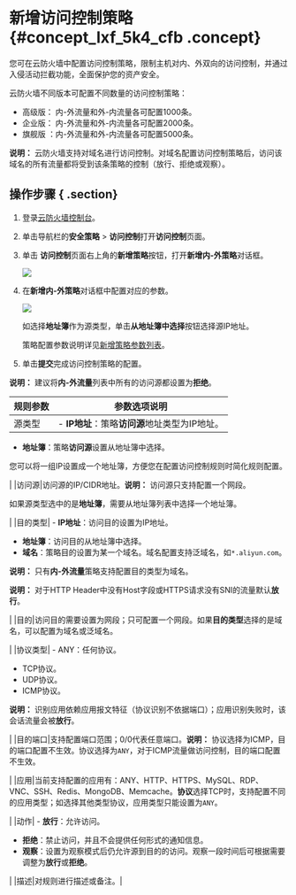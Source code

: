 # 新增访问控制策略 {#concept_lxf_5k4_cfb .concept}

您可在云防火墙中配置访问控制策略，限制主机对内、外双向的访问控制，并通过入侵活动拦截功能，全面保护您的资产安全。

云防火墙不同版本可配置不同数量的访问控制策略：

-   高级版： 内-外流量和外-内流量各可配置1000条。
-   企业版： 内-外流量和外-内流量各可配置2000条。
-   旗舰版 ：内-外流量和外-内流量各可配置5000条。

**说明：** 云防火墙支持对域名进行访问控制。对域名配置访问控制策略后，访问该域名的所有流量都将受到该条策略的控制（放行、拒绝或观察）。

## 操作步骤 { .section}

1.  登录[云防火墙控制台](https://yundun.console.aliyun.com/?p=cfwnext#/overview)。
2.  单击导航栏的**安全策略** \> **访问控制**打开**访问控制**页面。
3.  单击 **访问控制**页面右上角的**新增策略**按钮，打开**新增内-外策略**对话框。

    ![](http://static-aliyun-doc.oss-cn-hangzhou.aliyuncs.com/assets/img/21269/154677936311763_zh-CN.png)

4.  在**新增内-外策略**对话框中配置对应的参数。

    ![](http://static-aliyun-doc.oss-cn-hangzhou.aliyuncs.com/assets/img/21269/154677936311764_zh-CN.png)

    如选择**地址簿**作为源类型，单击**从地址簿中选择**按钮选择源IP地址。

    策略配置参数说明详见[新增策略参数列表](cn.zh-CN/用户指南/安全策略/访问控制策略/新增访问控制策略.md#image_tpf_2gq_cfb)。

5.  单击**提交**完成访问控制策略的配置。

**说明：** 建议将**内-外流量**列表中所有的访问源都设置为**拒绝**。

|规则参数|参数选项说明|
|----|------|
|源类型| -   **IP地址**：策略**访问源**地址类型为IP地址。
-   **地址簿**：策略**访问源**设置从地址簿中选择。

您可以将一组IP设置成一个地址簿，方便您在配置访问控制规则时简化规则配置。


 |
|访问源|访问源的IP/CIDR地址。**说明：** 访问源只支持配置一个网段。

如果源类型选中的是**地址簿**，需要从地址簿列表中选择一个地址簿。

|
|目的类型| -   **IP地址**：访问目的设置为IP地址。
-   **地址簿**：访问目的从地址簿中选择。
-   **域名**：策略目的设置为某一个域名。域名配置支持泛域名，如`*.aliyun.com`。

**说明：** 只有**内-外流量**策略支持配置目的类型为域名。

**说明：** 对于HTTP Header中没有Host字段或HTTPS请求没有SNI的流量默认**放行**。


 |
|目的|访问目的需要设置为网段；只可配置一个网段。如果**目的类型**选择的是域名，可以配置为域名或泛域名。

|
|协议类型| -   ANY：任何协议。
-   TCP协议。
-   UDP协议。
-   ICMP协议。

 **说明：** 识别应用依赖应用报文特征（协议识别不依据端口）；应用识别失败时，该会话流量会被**放行**。

 |
|目的端口|支持配置端口范围；0/0代表任意端口。**说明：** 协议选择为ICMP，目的端口配置不生效。协议选择为`ANY`，对于ICMP流量做访问控制，目的端口配置不生效。

|
|应用|当前支持配置的应用有：ANY、HTTP、HTTPS、MySQL、RDP、VNC、SSH、Redis、MongoDB、Memcache。**协议**选择TCP时，支持配置不同的应用类型；如选择其他类型协议，应用类型只能设置为`ANY`。

|
|动作| -   **放行**：允许访问。
-   **拒绝**：禁止访问，并且不会提供任何形式的通知信息。
-   **观察**：设置为观察模式后仍允许源到目的的访问。观察一段时间后可根据需要调整为**放行**或**拒绝**。

 |
|描述|对规则进行描述或备注。|

